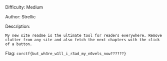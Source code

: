 Difficulty: Medium

Author: Strellic

Description:
```
My new site readme is the ultimate tool for readers everywhere. Remove clutter from any site and also fetch the next chapters with the click of a button.
```

Flag: `corctf{but_wh3re_w1ll_i_r3ad_my_n0vels_now??????}`
